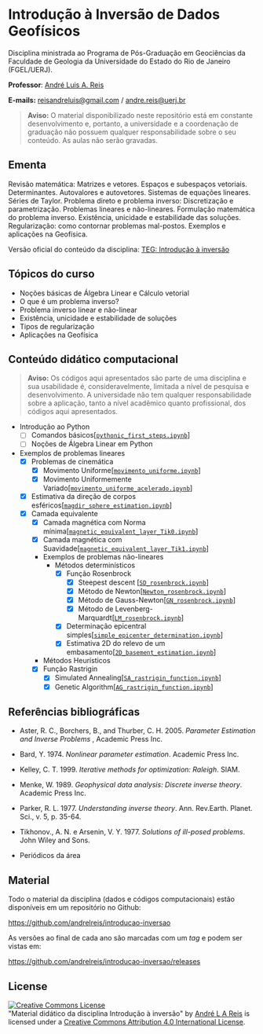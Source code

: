 # Introdução à Inversão de Dados Geofísicos

Disciplina ministrada ao Programa de Pós-Graduação em Geociências da Faculdade de Geologia da Universidade do Estado do Rio de Janeiro (FGEL/UERJ).

**Professor**: [André Luis A. Reis](https://www.pinga-lab.org/people/andre.html)

**E-mails:** reisandreluis@gmail.com / andre.reis@uerj.br

>**Aviso:** O material disponibilizado neste repositório está em constante desenvolvimento e, portanto, a universidade e a coordenação de graduação não possuem qualquer responsabilidade sobre o seu conteúdo. As aulas não serão gravadas.

## Ementa

Revisão matemática: Matrizes e vetores. Espaços e subespaços vetoriais. Determinantes. Autovalores e autovetores. Sistemas de equações lineares. Séries de Taylor. Problema direto e problema inverso: Discretização e parametrização. Problemas lineares e não-lineares. Formulação matemática do problema inverso. Existência, unicidade e estabilidade das soluções. Regularização: como contornar
problemas mal-postos. Exemplos e aplicações na Geofísica.

Versão oficial do conteúdo da disciplina: [TEG: Introdução à inversão](https://www.fgel.uerj.br/site/wp-content/uploads/2021/05/Ementa_TEG_Introdu%c3%a7%c3%a3o-%c3%a0-invers%c3%a3o-de-dados-geof%c3%adsicos_Prof.-Andr%c3%a9-Luis-Reis.pdf)

## Tópicos do curso

* Noções básicas de Álgebra Linear e Cálculo vetorial
* O que é um problema inverso?
* Problema inverso linear e não-linear
* Existência, unicidade e estabilidade de soluções
* Tipos de regularização
* Aplicações na Geofísica

## Conteúdo didático computacional

>**Aviso:** Os códigos aqui apresentados são parte de uma disciplina e sua usabilidade é, consideravelmente, limitada a nível de pesquisa e desenvolvimento. A universidade não tem qualquer responsabilidade sobre a aplicação, tanto a nível acadêmico quanto profissional, dos códigos aqui apresentados.

- Introdução ao Python
  - [ ] Comandos básicos[[`pythonic_first_steps.ipynb`](https://github.com/andrelreis/introducao-inversao/blob/2023/1/Content/codes/First_steps_Python/1.%20pythonic_first_steps.ipynb)]
  - [ ] Noções de Álgebra Linear em Python

- Exemplos de problemas lineares
  - [x] Problemas de cinemática
    - [x] Movimento Uniforme[[`movimento_uniforme.ipynb`](Content/codes/Linear_inverse_problems/kinematic_problems/1.movimento_uniforme.ipynb)]
    - [x] Movimento Uniformemente Variado[[`movimento_uniforme_acelerado.ipynb`](Content/codes/Linear_inverse_problems/kinematic_problems/2.movimento_uniforme_acelerado.ipynb)]
  - [x] Estimativa da direção de corpos esféricos[[`magdir_sphere_estimation.ipynb`](Content/codes/Linear_inverse_problems/magnetization_direction_sphere/1.magdir_esfera_estimation.ipynb)]
  - [x] Camada equivalente
    - [x] Camada magnética com Norma mínima[[`magnetic_equivalent_layer_Tik0.ipynb`](Content/codes/Linear_inverse_problems/equivalent_layer/1.magnetic_equivalent_layer_Tik0.ipynb)]
    - [x] Camada magnética com Suavidade[[`magnetic_equivalent_layer_Tik1.ipynb`](Content/codes/Linear_inverse_problems/equivalent_layer/2.magnetic_equivalent_layer_Tik1.ipynb)]

    - Exemplos de problemas não-lineares
      - Métodos determinísticos
        - [x] Função Rosenbrock
          - [x] Steepest descent [[`SD_rosenbrock.ipynb`](Content/codes/Non_linear_problems/Deterministic_methods/Rosenbrock_function/SD_rosenbrock.ipynb)]
          - [x] Método de Newton[[`Newton_rosenbrock.ipynb`](Content/codes/Non_linear_problems/Deterministic_methods/Rosenbrock_function/Newton_rosenbrock.ipynb)]
          - [x] Método de Gauss-Newton[[`GN_rosenbrock.ipynb`](Content/codes/Non_linear_problems/Deterministic_methods/Rosenbrock_function/GN_rosenbrock.ipynb)]
          - [x] Método de Levenberg-Marquardt[[`LM_rosenbrock.ipynb`](Content/codes/Non_linear_problems/Deterministic_methods/Rosenbrock_function/GN_rosenbrock.ipynb)]
        - [x] Determinação epicentral simples[[`simple_epicenter_determination.ipynb`](Content/codes/Non_linear_problems/Deterministic_methods/Epicentral_determination/simple_epicenter_estimation.ipynb)]
        - [x] Estimativa 2D do relevo de um embasamento[[`2D_basement_estimation.ipynb`](Content/codes/Non_linear_problems/Deterministic_methods/Basement_estimation/1.2D_basement_estimation.ipynb)]
    - Métodos Heurísticos
     - [x] Função Rastrigin
       - [x] Simulated Annealing[[`SA_rastrigin_function.ipynb`](Content/codes/Non_linear_problems/Heuristic_method/SA_rastrigin_function.ipynb)]
       - [x] Genetic Algorithm[[`AG_rastrigin_function.ipynb`](Content/codes/Non_linear_problems/Heuristic_method/AG_rastrigin_function.ipynb)]

## Referências bibliográficas

* Aster, R. C., Borchers, B., and Thurber, C. H. 2005. *Parameter Estimation and Inverse Problems* , Academic Press Inc.

* Bard, Y. 1974. *Nonlinear parameter estimation*. Academic Press Inc.

* Kelley, C. T. 1999. *Iterative methods for optimization: Raleigh*. SIAM.
* Menke, W. 1989. *Geophysical data analysis: Discrete inverse theory*. Academic Press Inc.

* Parker, R. L. 1977. *Understanding inverse theory*. Ann. Rev.Earth. Planet. Sci., v. 5, p. 35-64.

* Tikhonov., A. N. e Arsenin, V. Y. 1977. *Solutions of ill-posed problems*. John Wiley and Sons.

* Periódicos da área

## Material

Todo o material da disciplina (dados e códigos computacionais) estão disponíveis em um repositório no Github:

https://github.com/andrelreis/introducao-inversao

As versões ao final de cada ano são marcadas com um *tag* e podem ser vistas em:

https://github.com/andrelreis/introducao-inversao/releases


## License

<a rel="license" href="http://creativecommons.org/licenses/by/4.0/"><img alt="Creative Commons License" style="border-width:0" src="https://i.creativecommons.org/l/by/4.0/88x31.png" /></a><br /><span xmlns:dct="http://purl.org/dc/terms/" href="http://purl.org/dc/dcmitype/Text" property="dct:title" rel="dct:type">"Material didático da disciplina Introdução à inversão"</span>
by <a xmlns:cc="http://creativecommons.org/ns#" href="https://github.com/andrelreis/metodos-potenciais" property="cc:attributionName" rel="cc:attributionURL">André L A Reis</a> is licensed under a <a rel="license" href="http://creativecommons.org/licenses/by/4.0/">Creative Commons Attribution 4.0 International License</a>.
